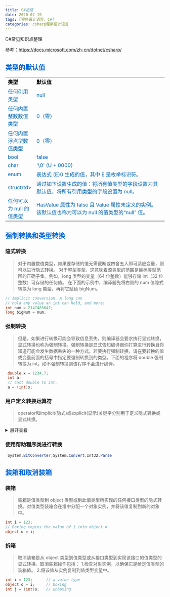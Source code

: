 ```yaml
---
title: C#拾遗
date: 2020-02-19
tags: [程序设计语言，C#]
categories: csharp程序设计语言
---
```

C#常见知识点整理
<!-- more -->
参考：<https://docs.microsoft.com/zh-cn/dotnet/csharp/>

## <span style="color:#0366d6;">类型的默认值</span>

<table style="color:#0065b3;width:100%;border:0px;" >
<tr>
<td style="width:15%;border-left:0px;border-right:0px;color:black;font-weight:bold;">类型</td>
<td style="width:85%;border-left:0px;border-right:0px;color:black;font-weight:bold;">默认值</td>
</tr>
<tr>
<td style="width:15%;border-left:0px;border-right:0px;">任何引用类型</td>
<td style="width:85%;border-left:0px;border-right:0px;">null</td>
</tr>
<tr>
<td style="width:15%;border-left:0px;border-right:0px;">任何内置整数数值类型</td>
<td style="width:85%;border-left:0px;border-right:0px;">0（零）</td>
</tr>
<tr>
<td style="width:15%;border-left:0px;border-right:0px;">任何内置浮点型数值类型</td>
<td style="width:85%;border-left:0px;border-right:0px;">0（零）</td>
</tr>
<tr>
<td style="width:15%;border-left:0px;border-right:0px;">bool</td>
<td style="width:85%;border-left:0px;border-right:0px;">false</td>
</tr>
<tr>
<td style="width:15%;border-left:0px;border-right:0px;">char</td>
<td style="width:85%;border-left:0px;border-right:0px;">'\0' (U + 0000)</td>
</tr>
<tr>
<td style="width:15%;border-left:0px;border-right:0px;">enum</td>
<td style="width:85%;border-left:0px;border-right:0px;">表达式 (E)0 生成的值，其中 E 是枚举标识符。</td>
</tr>
<tr>
<td style="width:15%;border-left:0px;border-right:0px;">struct/td>
<td style="width:85%;border-left:0px;border-right:0px;">通过如下设置生成的值：将所有值类型的字段设置为其默认值，将所有引用类型的字段设置为 null。</td>
</tr>
<tr>
<td style="width:15%;border-left:0px;border-right:0px;">任何可以为 null 的值类型</td>
<td style="width:85%;border-left:0px;border-right:0px;">HasValue 属性为 false 且 Value 属性未定义的实例。 该默认值也称为可以为 null 的值类型的“null” 值。</td>
</tr>
</table>

## <span style="color:#0366d6;">强制转换和类型转换</span>
### 隐式转换
>对于内置数值类型，如果要存储的值无需截断或四舍五入即可适应变量，则可以进行隐式转换。 对于整型类型，这意味着源类型的范围是目标类型范围的正确子集。例如，long 类型的变量（64 位整数）能够存储 int（32 位整数）可存储的任何值。 在下面的示例中，编译器先将右侧的 num 值隐式转换为 long 类型，再将它赋给 bigNum。
```csharp
// Implicit conversion. A long can
// hold any value an int can hold, and more!
int num = 2147483647;
long bigNum = num;
```
### 强制转换
>但是，如果进行转换可能会导致信息丢失，则编译器会要求执行显式转换，显式转换也称为强制转换。强制转换是显式告知编译器你打算进行转换且你知道可能会发生数据丢失的一种方式。若要执行强制转换，请在要转换的值或变量前面的括号中指定要强制转换到的类型。下面的程序将 double 强制转换为 int。如不强制转换则该程序不会进行编译。
```csharp
 double x = 1234.7;
 int a;
 // Cast double to int.
 a = (int)x;
```
### 用户定义转换运算符
>operator和implicit(隐式)或explicit(显示)关键字分别用于定义隐式转换或显式转换。
<details>
<summary>展开查看</summary>

```csharp
using System;

public readonly struct Digit
{
    private readonly byte digit;

    public Digit(byte digit)
    {
        if (digit > 9)
        {
            throw new ArgumentOutOfRangeException(nameof(digit), "Digit cannot be greater than nine.");
        }
        this.digit = digit;
    }

    public static implicit operator byte(Digit d) => d.digit;
    public static explicit operator Digit(byte b) => new Digit(b);

    public override string ToString() => $"{digit}";
}

public static class UserDefinedConversions
{
    public static void Main()
    {
        var d = new Digit(7);
        
        byte number = d;
        Console.WriteLine(number);  // output: 7

        Digit digit = (Digit)number;
        Console.WriteLine(digit);  // output: 7
    }
}
```
</details>

### 使用帮助程序类进行转换

```csharp
 System.BitConverter,System.Convert,Int32.Parse
 ```

 ## <span style="color:#0366d6;">装箱和取消装箱</span>

 ### 装箱
 >装箱是值类型到 object 类型或到此值类型所实现的任何接口类型的隐式转换。对值类型装箱会在堆中分配一个对象实例，并将该值复制到新的对象中。
 ```csharp
 int i = 123;
 // Boxing copies the value of i into object o.
object o = i; 
 ```
 ### 拆箱
 >取消装箱是从 object 类型到值类型或从接口类型到实现该接口的值类型的显式转换。取消装箱操作包括：
1.检查对象实例，以确保它是给定值类型的装箱值。
2.将该值从实例复制到值类型变量中。
```csharp
int i = 123;      // a value type
object o = i;     // boxing
int j = (int)o;   // unboxing
```
